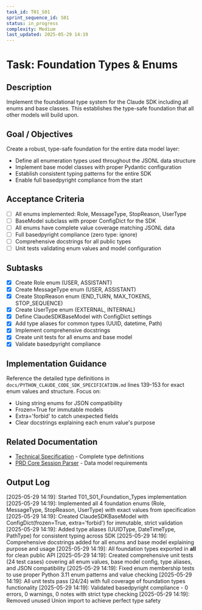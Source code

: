 ```yaml
---
task_id: T01_S01
sprint_sequence_id: S01
status: in_progress
complexity: Medium
last_updated: 2025-05-29 14:19
---
```


# Task: Foundation Types & Enums

## Description
Implement the foundational type system for the Claude SDK including all enums and base classes. This establishes the type-safe foundation that all other models will build upon.

## Goal / Objectives
Create a robust, type-safe foundation for the entire data model layer:
- Define all enumeration types used throughout the JSONL data structure
- Implement base model classes with proper Pydantic configuration
- Establish consistent typing patterns for the entire SDK
- Enable full basedpyright compliance from the start

## Acceptance Criteria
- [ ] All enums implemented: Role, MessageType, StopReason, UserType
- [ ] BaseModel subclass with proper ConfigDict for the SDK
- [ ] All enums have complete value coverage matching JSONL data
- [ ] Full basedpyright compliance (zero type: ignore)
- [ ] Comprehensive docstrings for all public types
- [ ] Unit tests validating enum values and model configuration

## Subtasks
- [x] Create Role enum (USER, ASSISTANT)
- [x] Create MessageType enum (USER, ASSISTANT)
- [x] Create StopReason enum (END_TURN, MAX_TOKENS, STOP_SEQUENCE)
- [x] Create UserType enum (EXTERNAL, INTERNAL)
- [x] Define ClaudeSDKBaseModel with ConfigDict settings
- [x] Add type aliases for common types (UUID, datetime, Path)
- [x] Implement comprehensive docstrings
- [x] Create unit tests for all enums and base model
- [x] Validate basedpyright compliance

## Implementation Guidance
Reference the detailed type definitions in `docs/PYTHON_CLAUDE_CODE_SDK_SPECIFICATION.md` lines 139-153 for exact enum values and structure. Focus on:
- Using string enums for JSON compatibility
- Frozen=True for immutable models
- Extra='forbid' to catch unexpected fields
- Clear docstrings explaining each enum value's purpose

## Related Documentation
- [Technical Specification](../../../docs/PYTHON_CLAUDE_CODE_SDK_SPECIFICATION.md) - Complete type definitions
- [PRD Core Session Parser](../../02_REQUIREMENTS/M01_Core_Session_Parser/PRD_Core_Session_Parser.md) - Data model requirements

## Output Log
[2025-05-29 14:19]: Started T01_S01_Foundation_Types implementation
[2025-05-29 14:19]: Implemented all 4 foundation enums (Role, MessageType, StopReason, UserType) with exact values from specification
[2025-05-29 14:19]: Created ClaudeSDKBaseModel with ConfigDict(frozen=True, extra='forbid') for immutable, strict validation
[2025-05-29 14:19]: Added type aliases (UUIDType, DateTimeType, PathType) for consistent typing across SDK
[2025-05-29 14:19]: Comprehensive docstrings added for all enums and base model explaining purpose and usage
[2025-05-29 14:19]: All foundation types exported in __all__ for clean public API
[2025-05-29 14:19]: Created comprehensive unit tests (24 test cases) covering all enum values, base model config, type aliases, and JSON compatibility
[2025-05-29 14:19]: Fixed enum membership tests to use proper Python 3.11 enum patterns and value checking
[2025-05-29 14:19]: All unit tests pass (24/24) with full coverage of foundation types functionality
[2025-05-29 14:19]: Validated basedpyright compliance - 0 errors, 0 warnings, 0 notes with strict type checking
[2025-05-29 14:19]: Removed unused Union import to achieve perfect type safety
